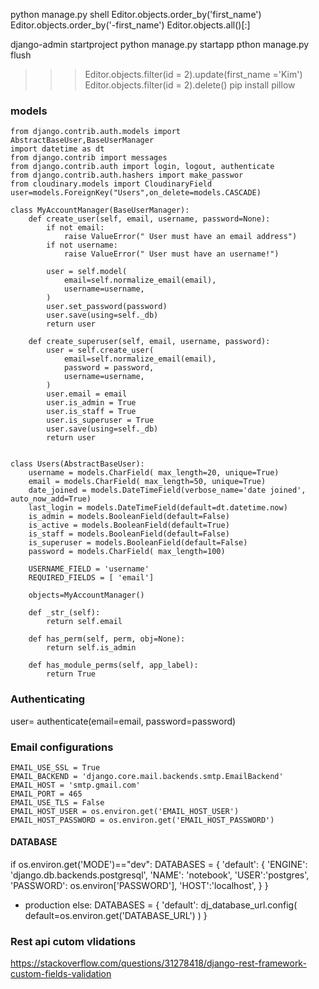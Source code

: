 python manage.py shell
Editor.objects.order_by('first_name')
Editor.objects.order_by('-first_name')
Editor.objects.all()[:]

django-admin startproject 
python manage.py startapp 
pthon manage.py flush

>>> Editor.objects.filter(id = 2).update(first_name ='Kim')
>>> Editor.objects.filter(id = 2).delete()
pip install pillow

### models
    from django.contrib.auth.models import AbstractBaseUser,BaseUserManager
    import datetime as dt
    from django.contrib import messages
    from django.contrib.auth import login, logout, authenticate
    from django.contrib.auth.hashers import make_passwor
    from cloudinary.models import CloudinaryField
    user=models.ForeignKey("Users",on_delete=models.CASCADE)

    class MyAccountManager(BaseUserManager):
        def create_user(self, email, username, password=None):
            if not email:
                raise ValueError(" User must have an email address")
            if not username:
                raise ValueError(" User must have an username!")    

            user = self.model(
                email=self.normalize_email(email),
                username=username,
            )
            user.set_password(password)
            user.save(using=self._db)
            return user

        def create_superuser(self, email, username, password):
            user = self.create_user(
                email=self.normalize_email(email),
                password = password,
                username=username,
            )
            user.email = email
            user.is_admin = True 
            user.is_staff = True 
            user.is_superuser = True 
            user.save(using=self._db)
            return user


    class Users(AbstractBaseUser):
        username = models.CharField( max_length=20, unique=True)  
        email = models.CharField( max_length=50, unique=True)    
        date_joined = models.DateTimeField(verbose_name='date joined', auto_now_add=True)
        last_login = models.DateTimeField(default=dt.datetime.now)
        is_admin = models.BooleanField(default=False)
        is_active = models.BooleanField(default=True)
        is_staff = models.BooleanField(default=False)
        is_superuser = models.BooleanField(default=False)
        password = models.CharField( max_length=100)

        USERNAME_FIELD = 'username'
        REQUIRED_FIELDS = [ 'email']

        objects=MyAccountManager()

        def _str_(self):
            return self.email

        def has_perm(self, perm, obj=None):
            return self.is_admin

        def has_module_perms(self, app_label):
            return True
### Authenticating
 user= authenticate(email=email, password=password)
### Email configurations
    EMAIL_USE_SSL = True
    EMAIL_BACKEND = 'django.core.mail.backends.smtp.EmailBackend'
    EMAIL_HOST = 'smtp.gmail.com'
    EMAIL_PORT = 465
    EMAIL_USE_TLS = False
    EMAIL_HOST_USER = os.environ.get('EMAIL_HOST_USER')
    EMAIL_HOST_PASSWORD = os.environ.get('EMAIL_HOST_PASSWORD')


#### DATABASE
if os.environ.get('MODE')=="dev":
    DATABASES = {
        'default': {
            'ENGINE': 'django.db.backends.postgresql',
            'NAME': 'notebook',
            'USER':'postgres',
            'PASSWORD': os.environ['PASSWORD'],
            'HOST':'localhost', 
        }
    }

- production
else:
   DATABASES = {
       'default': dj_database_url.config(
           default=os.environ.get('DATABASE_URL')
       )
   }
   
### Rest api cutom vlidations
https://stackoverflow.com/questions/31278418/django-rest-framework-custom-fields-validation
